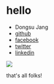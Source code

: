 hello
======

* Dongsu Jang
* [github](http://github.com/iolo)
* [facebook](http://facebook.com/iolothebard)
* [twitter](http://twitter.com/iolothebard)
* [linkedin](https://linkedin.com/in/iolothebard)

![](https://avatars0.githubusercontent.com/u/77693?v=3&s=460)

that's all folks!

